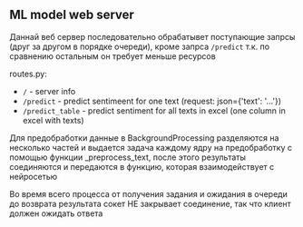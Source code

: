 ML model web server
----

Даннай веб сервер последовательно обрабатывет поступающие запрсы (друг за другом в порядке очереди), кроме запрса ```/predict``` т.к. по сравнению  остальным он требует меньше ресурсов

routes.py:
 - ```/``` - server info
 - ```/predict``` - predict sentimeent for one text (request: json={'text': '...'})
 - ```/predict_table``` - predict sentiment for all texts in excel (one column in excel with texts)


Для предобработки данные в BackgroundProcessing разделяются на несколько частей и выдается задача каждому ядру на предобработку с помощью функции _preprocess_text, после этого результаты соединяются и передаются в функцию, которая взаимодействует с нейросетью

Во время всего процесса от получения задания и ожидания в очереди до возврата результата сокет НЕ закрывает соединение, так что клиент должен ожидать ответа
